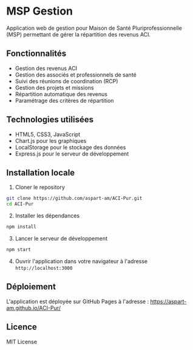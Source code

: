 # MSP Gestion

Application web de gestion pour Maison de Santé Pluriprofessionnelle (MSP) permettant de gérer la répartition des revenus ACI.

## Fonctionnalités

- Gestion des revenus ACI
- Gestion des associés et professionnels de santé
- Suivi des réunions de coordination (RCP)
- Gestion des projets et missions
- Répartition automatique des revenus
- Paramétrage des critères de répartition

## Technologies utilisées

- HTML5, CSS3, JavaScript
- Chart.js pour les graphiques
- LocalStorage pour le stockage des données
- Express.js pour le serveur de développement

## Installation locale

1. Cloner le repository
```bash
git clone https://github.com/aspart-am/ACI-Pur.git
cd ACI-Pur
```

2. Installer les dépendances
```bash
npm install
```

3. Lancer le serveur de développement
```bash
npm start
```

4. Ouvrir l'application dans votre navigateur à l'adresse `http://localhost:3000`

## Déploiement

L'application est déployée sur GitHub Pages à l'adresse : https://aspart-am.github.io/ACI-Pur/

## Licence

MIT License 